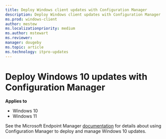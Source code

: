 ```yaml
---
title: Deploy Windows client updates with Configuration Manager
description: Deploy Windows client updates with Configuration Manager
ms.prod: windows-client
author: mestew
ms.localizationpriority: medium
ms.author: mstewart
ms.reviewer: 
manager: dougeby
ms.topic: article
ms.technology: itpro-updates
---
```


# Deploy Windows 10 updates with Configuration Manager

**Applies to**

- Windows 10
- Windows 11

See the Microsoft Endpoint Manager [documentation](/mem/configmgr/osd/deploy-use/manage-windows-as-a-service) for details about using Configuration Manager to deploy and manage Windows 10 updates.
